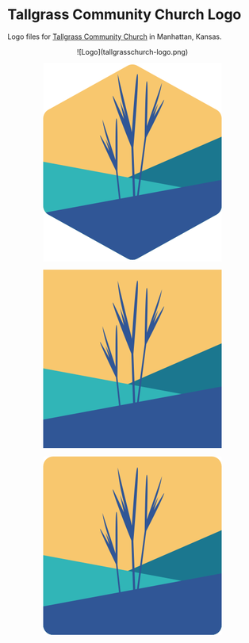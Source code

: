 # Tallgrass Community Church Logo

Logo files for [Tallgrass Community Church](https://tallgrass.church) in Manhattan, Kansas.

<div style="text-align: center;">
  ![Logo](tallgrasschurch-logo.png)

  ![Logo without text](tallgrasschurch-logo-notext.png)

  ![Square logo](tallgrasschurch-logo-square.png)

  ![Rounded square logo](tallgrasschurch-logo-square-rounded.png)
</div>
